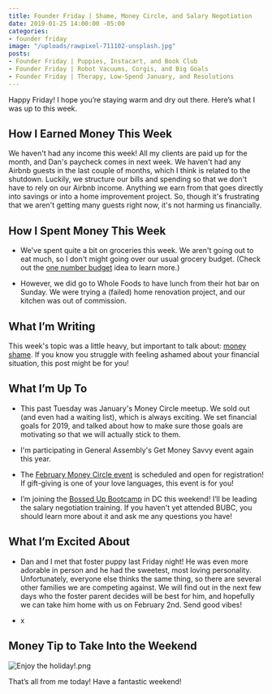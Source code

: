 ```yaml
---
title: Founder Friday | Shame, Money Circle, and Salary Negotiation
date: 2019-01-25 14:00:00 -05:00
categories:
- founder friday
image: "/uploads/rawpixel-711102-unsplash.jpg"
posts:
- Founder Friday | Puppies, Instacart, and Book Club
- Founder Friday | Robot Vacuums, Corgis, and Big Goals
- Founder Friday | Therapy, Low-Spend January, and Resolutions
---
```


Happy Friday! I hope you’re staying warm and dry out there. Here’s what I was up to this week.

## **How I Earned Money This Week**

We haven't had any income this week! All my clients are paid up for the month, and Dan's paycheck comes in next week. We haven't had any Airbnb guests in the last couple of months, which I think is related to the shutdown. Luckily, we structure our bills and spending so that we don't have to rely on our Airbnb income. Anything we earn from that goes directly into savings or into a home improvement project. So, though it's frustrating that we aren't getting many guests right now, it's not harming us financially. 

## **How I Spent Money This Week**

* We've spent quite a bit on groceries this week. We aren't going out to eat much, so I don't might going over our usual grocery budget. (Check out the [one number budget](https://www.maggiegermano.com/blog/how-to-use-one-budget-number-to-manage-your-money/) idea to learn more.) 

* However, we did go to Whole Foods to have lunch from their hot bar on Sunday. We were trying a (failed) home renovation project, and our kitchen was out of commission. 

## **What I’m Writing**

This week's topic was a little heavy, but important to talk about: [money shame](https://www.maggiegermano.com/blog/how-to-cope-with-your-money-shame/). If you know you struggle with feeling ashamed about your financial situation, this post might be for you!

## **What I’m Up To**

* This past Tuesday was January's Money Circle meetup. We sold out (and even had a waiting list), which is always exciting. We set financial goals for 2019, and talked about how to make sure those goals are motivating so that we will actually stick to them.

* I'm participating in General Assembly's Get Money Savvy event again this year. 

* The [February Money Circle event](https://www.eventbrite.com/e/money-circle-showing-your-love-on-a-budget-tickets-54758999642) is scheduled and open for registration! If gift-giving is one of your love languages, this event is for you!

* I’m joining the [Bossed Up Bootcamp](https://bossedup.org/bootcamp/) in DC this weekend! I’ll be leading the salary negotiation training. If you haven't yet attended BUBC, you should learn more about it and ask me any questions you have!

## **What I’m Excited About**

* Dan and I met that foster puppy last Friday night! He was even more adorable in person and he had the sweetest, most loving personality. Unfortunately, everyone else thinks the same thing, so there are several other families we are competing against. We will find out in the next few days who the foster parent decides will be best for him, and hopefully we can take him home with us on February 2nd. Send good vibes!

* x

## **Money Tip to Take Into the Weekend**

![Enjoy the holiday!.png](/uploads/Enjoy%20the%20holiday!.png)

That’s all from me today! Have a fantastic weekend!